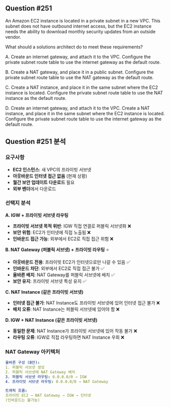 ## Question #251
An Amazon EC2 instance is located in a private subnet in a new VPC. 
This subnet does not have outbound internet access, but the EC2 instance needs the ability to download monthly security updates from an outside vendor.

What should a solutions architect do to meet these requirements?

A. Create an internet gateway, and attach it to the VPC. Configure the private subnet route table to use the internet gateway as the default route.

B. Create a NAT gateway, and place it in a public subnet. Configure the private subnet route table to use the NAT gateway as the default route.

C. Create a NAT instance, and place it in the same subnet where the EC2 instance is located. Configure the private subnet route table to use the NAT instance as the default route.

D. Create an internet gateway, and attach it to the VPC. Create a NAT instance, and place it in the same subnet where the EC2 instance is located. Configure the private subnet route table to use the internet gateway as the default route.

## Question #251 분석

### 요구사항
- **EC2 인스턴스**: 새 VPC의 프라이빗 서브넷
- **아웃바운드 인터넷 접근 없음** (현재 상황)
- **월간 보안 업데이트 다운로드** 필요
- **외부 벤더**에서 다운로드

### 선택지 분석

**A. IGW + 프라이빗 서브넷 라우팅**
- **프라이빗 서브넷 목적 위반**: IGW 직접 연결로 퍼블릭 서브넷화 ❌
- **보안 위험**: EC2가 인터넷에 직접 노출됨 ❌
- **인바운드 접근 가능**: 외부에서 EC2로 직접 접근 위험 ❌

**B. NAT Gateway (퍼블릭 서브넷) + 프라이빗 라우팅** ⭐
- **아웃바운드 전용**: 프라이빗 EC2가 인터넷으로만 나갈 수 있음 ✅
- **인바운드 차단**: 외부에서 EC2로 직접 접근 불가 ✅
- **올바른 배치**: NAT Gateway를 퍼블릭 서브넷에 배치 ✅
- **보안 유지**: 프라이빗 서브넷 특성 유지 ✅

**C. NAT Instance (같은 프라이빗 서브넷)**
- **인터넷 접근 불가**: NAT Instance도 프라이빗 서브넷에 있어 인터넷 접근 불가 ❌
- **배치 오류**: NAT Instance는 퍼블릭 서브넷에 있어야 함 ❌

**D. IGW + NAT Instance (같은 프라이빗 서브넷)**
- **동일한 문제**: NAT Instance가 프라이빗 서브넷에 있어 작동 불가 ❌
- **라우팅 오류**: IGW로 직접 라우팅하면 NAT Instance 우회 ❌

### NAT Gateway 아키텍처

```yaml
올바른 구성 (B안):
1. 퍼블릭 서브넷 생성
2. 퍼블릭 서브넷에 NAT Gateway 배치
3. 퍼블릭 서브넷 라우팅: 0.0.0.0/0 → IGW
4. 프라이빗 서브넷 라우팅: 0.0.0.0/0 → NAT Gateway

트래픽 흐름:
프라이빗 EC2 → NAT Gateway → IGW → 인터넷
(인바운드는 불가능)
```
